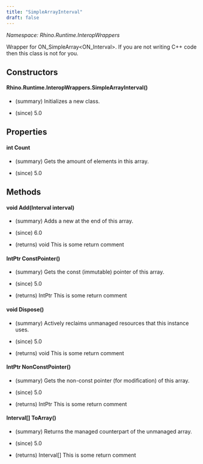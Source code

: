 ```yaml
---
title: "SimpleArrayInterval"
draft: false
---
```


*Namespace: Rhino.Runtime.InteropWrappers*

   Wrapper for ON_SimpleArray<ON_Interval>. If you are not writing C++ code
   then this class is not for you.
   
## Constructors
#### Rhino.Runtime.InteropWrappers.SimpleArrayInterval()
- (summary) 
     Initializes a new  class.
     
- (since) 5.0
## Properties
#### int Count
- (summary) 
     Gets the amount of elements in this array.
     
- (since) 5.0
## Methods
#### void Add(Interval interval)
- (summary) 
     Adds a new  at the end of this array.
     
- (since) 6.0
- (returns) void This is some return comment
#### IntPtr ConstPointer()
- (summary) 
     Gets the const (immutable) pointer of this array.
     
- (since) 5.0
- (returns) IntPtr This is some return comment
#### void Dispose()
- (summary) 
     Actively reclaims unmanaged resources that this instance uses.
     
- (since) 5.0
- (returns) void This is some return comment
#### IntPtr NonConstPointer()
- (summary) 
     Gets the non-const pointer (for modification) of this array.
     
- (since) 5.0
- (returns) IntPtr This is some return comment
#### Interval[] ToArray()
- (summary) 
     Returns the managed counterpart of the unmanaged array.
     
- (since) 5.0
- (returns) Interval[] This is some return comment
